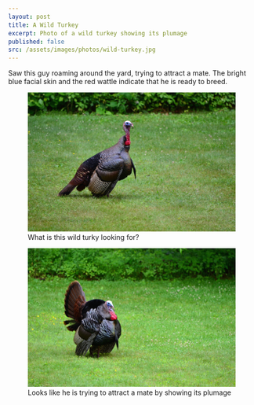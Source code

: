 ```yaml
---
layout: post
title: A Wild Turkey
excerpt: Photo of a wild turkey showing its plumage
published: false
src: /assets/images/photos/wild-turkey.jpg
---
```

Saw this guy roaming around the yard, trying to attract a mate. The bright blue facial skin and the red wattle indicate that he is ready to breed.

<figure>
	<img src="/assets/images/photos/wild-turkey.jpg" class="img-responsive" title="A wild turkey" alt="A wild turkey"/>
	<figcaption>What is this wild turky looking for?</figcaption>
</figure>

<figure>
	<img src="/assets/images/photos/wild-turkey-with-plumage.jpg" class="img-responsive" title="A wild turkey showing its plumage" alt="A wild turkey showing its plumage"/>
	<figcaption>Looks like he is trying to attract a mate by showing its plumage</figcaption>
</figure>
